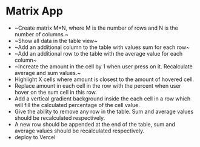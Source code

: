 # Matrix App

- ~Create matrix M\*N, where M is the number of rows and N is the number of columns.~
- ~Show all data in the table view~
- ~Add an additional column to the table with values sum for each row~
- ~Add an additional row to the table with the average value for each column~
- ~Increate the amount in the cell by 1 when user press on it. Recalculate average and sum values.~
- Highlight X cells where amount is closest to the amount of hovered cell.
- Replace amount in each cell in the row with the percent when user hover on the sum cell in this row.
- Add a vertical gradient background inside the each cell in a row which will fill the calculated percentage of the cell value.
- Give the ability to remove any row in the table. Sum and average values should be recalculated respectively.
- A new row should be appended at the end of the table, sum and average values should be recalculated respectively.
- deploy to Vercel
